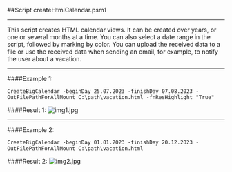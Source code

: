 ##Script createHtmlCalendar.psm1
___
This script creates HTML calendar views. It can be created over years, or one or several months at a time. You can also select a date range in the script, followed by marking by color. You can upload the received data to a file or use the received data when sending an email, for example, to notify the user about a vacation.
___
####Example 1:
```
CreateBigCalendar -beginDay 25.07.2023 -finishDay 07.08.2023 -OutFilePathForAllMount C:\path\vacation.html -fnResHighlight "True"
```
####Result 1:
![img1.jpg](/pwsh/Calendar/img/img1.JPG)
___
####Example 2:
```
CreateBigCalendar -beginDay 01.01.2023 -finishDay 20.12.2023 -OutFilePathForAllMount C:\path\vacation.html
```
####Result 2:
![img2.jpg](/pwsh/Calendar/img/img2.JPG)